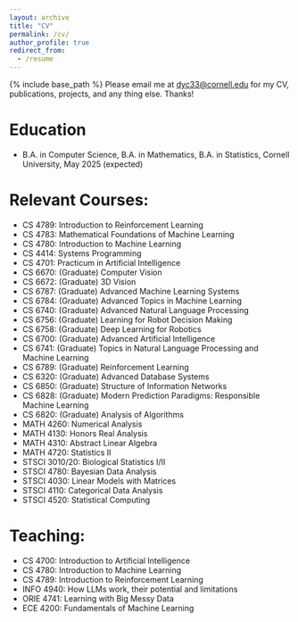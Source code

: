 ```yaml
---
layout: archive
title: "CV"
permalink: /cv/
author_profile: true
redirect_from:
  - /resume
---
```


{% include base_path %}
Please email me at dyc33@cornell.edu for my CV, publications, projects, and any thing else. Thanks!

Education
======
* B.A. in Computer Science, B.A. in Mathematics, B.A. in Statistics, Cornell University, May 2025 (expected)

Relevant Courses:
======
*  CS 4789: Introduction to Reinforcement Learning
*  CS 4783: Mathematical Foundations of Machine Learning
*  CS 4780: Introduction to Machine Learning
*  CS 4414: Systems Programming
*  CS 4701: Practicum in Artificial Intelligence
*  CS 6670: (Graduate) Computer Vision
*  CS 6672: (Graduate) 3D Vision
*  CS 6787: (Graduate) Advanced Machine Learning Systems
*  CS 6784: (Graduate) Advanced Topics in Machine Learning
*  CS 6740: (Graduate) Advanced Natural Language Processing
*  CS 6756: (Graduate) Learning for Robot Decision Making
*  CS 6758: (Graduate) Deep Learning for Robotics
*  CS 6700: (Graduate) Advanced Artificial Intelligence
*  CS 6741: (Graduate) Topics in Natural Language Processing and Machine Learning
*  CS 6789: (Graduate) Reinforcement Learning
*  CS 6320: (Graduate) Advanced Database Systems
*  CS 6850: (Graduate) Structure of Information Networks
*  CS 6828: (Graduate) Modern Prediction Paradigms: Responsible Machine Learning
*  CS 6820: (Graduate) Analysis of Algorithms
*  MATH 4260: Numerical Analysis
*  MATH 4130: Honors Real Analysis
*  MATH 4310: Abstract Linear Algebra
*  MATH 4720: Statistics II
*  STSCI 3010/20: Biological Statistics I/II
*  STSCI 4780: Bayesian Data Analysis
*  STSCI 4030: Linear Models with Matrices
*  STSCI 4110: Categorical Data Analysis
*  STSCI 4520: Statistical Computing

Teaching:
======
*  CS 4700: Introduction to Artificial Intelligence
*  CS 4780: Introduction to Machine Learning
*  CS 4789: Introduction to Reinforcement Learning
*  INFO 4940: How LLMs work, their potential and limitations
*  ORIE 4741: Learning with Big Messy Data
*  ECE 4200: Fundamentals of Machine Learning



